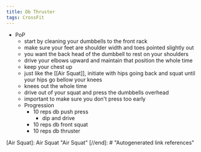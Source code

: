 ```yaml
---
title: Db Thruster
tags: CrossFit
---
```


- PoP
    - start by cleaning your dumbbells to the front rack
    - make sure your feet are shoulder width and toes pointed slightly out
    - you want the back head of the dumbbell to rest on your shoulders
    - drive your elbows upward and maintain that position the whole time
    - keep your chest up
    - just like the [[Air Squat]], initiate with hips going back and squat until your hips go bellow your knees
    - knees out the whole time
    - drive out of your squat and press the dumbbells overhead
    - important to make sure you don't press too early
  - Progression
    - 10 reps db push press
      - dip and drive
    - 10 reps db front squat
    - 10 reps db thruster

[//begin]: # "Autogenerated link references for markdown compatibility"
[Air Squat]: Air Squat "Air Squat"
[//end]: # "Autogenerated link references"